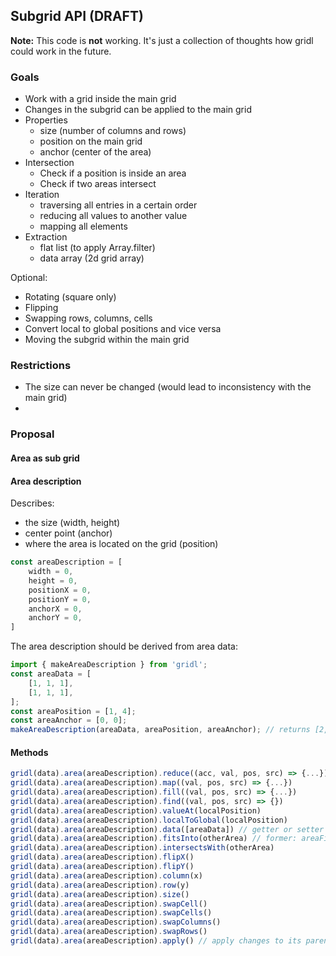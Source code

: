 ## Subgrid API (DRAFT)

**Note:** This code is **not** working. It's just a collection of thoughts how gridl could work in the future.

### Goals

* Work with a grid inside the main grid 
* Changes in the subgrid can be applied to the main grid
* Properties
    * size (number of columns and rows)
    * position on the main grid
    * anchor (center of the area)
* Intersection
    * Check if a position is inside an area
    * Check if two areas intersect
* Iteration
    * traversing all entries in a certain order
    * reducing all values to another value
    * mapping all elements
* Extraction
    * flat list (to apply Array.filter)
    * data array (2d grid array)


Optional:

* Rotating (square only)
* Flipping
* Swapping rows, columns, cells
* Convert local to global positions and vice versa
* Moving the subgrid within the main grid



### Restrictions

* The size can never be changed (would lead to inconsistency with the main grid)
* 

### Proposal

#### Area as sub grid




#### Area description

Describes:

* the size (width, height)
* center point (anchor)
* where the area is located on the grid (position)

```javascript
const areaDescription = [
    width = 0,
    height = 0,
    positionX = 0,
    positionY = 0,
    anchorX = 0,
    anchorY = 0,
]
```

The area description should be derived from area data:

```javascript
import { makeAreaDescription } from 'gridl';
const areaData = [
    [1, 1, 1],
    [1, 1, 1],
];
const areaPosition = [1, 4];
const areaAnchor = [0, 0];
makeAreaDescription(areaData, areaPosition, areaAnchor); // returns [2,3,1,4,0,0]
``` 

#### Methods

```javascript
gridl(data).area(areaDescription).reduce((acc, val, pos, src) => {...})
gridl(data).area(areaDescription).map((val, pos, src) => {...})
gridl(data).area(areaDescription).fill((val, pos, src) => {...})
gridl(data).area(areaDescription).find((val, pos, src) => {})
gridl(data).area(areaDescription).valueAt(localPosition)
gridl(data).area(areaDescription).localToGlobal(localPosition)
gridl(data).area(areaDescription).data([areaData]) // getter or setter
gridl(data).area(areaDescription).fitsInto(otherArea) // former: areaFits(otherArea, anchor)
gridl(data).area(areaDescription).intersectsWith(otherArea)
gridl(data).area(areaDescription).flipX()
gridl(data).area(areaDescription).flipY()
gridl(data).area(areaDescription).column(x)
gridl(data).area(areaDescription).row(y)
gridl(data).area(areaDescription).size()
gridl(data).area(areaDescription).swapCell()
gridl(data).area(areaDescription).swapCells()
gridl(data).area(areaDescription).swapColumns()
gridl(data).area(areaDescription).swapRows()
gridl(data).area(areaDescription).apply() // apply changes to its parent (the gridl instance)
```
